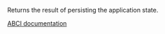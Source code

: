 Returns the result of persisting the application state.

[ABCI documentation](https://docs.tendermint.com/master/spec/abci/abci.html#commit)